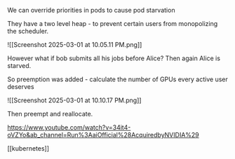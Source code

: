 We can override priorities in pods to cause pod starvation

They have a two level heap - to prevent certain users from monopolizing the scheduler. 

![[Screenshot 2025-03-01 at 10.05.11 PM.png]]


However what if bob submits all his jobs before Alice? Then again Alice is starved.

So preemption was added - calculate the number of GPUs every active user deserves

![[Screenshot 2025-03-01 at 10.10.17 PM.png]]


Then preempt and reallocate.

https://www.youtube.com/watch?v=34it4-oVZYo&ab_channel=Run%3AaiOfficial%28AcquiredbyNVIDIA%29


[[kubernetes]]
